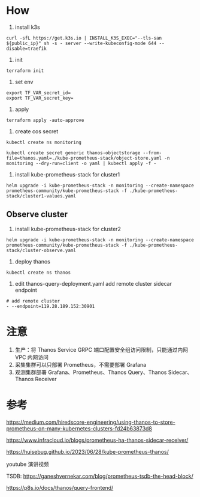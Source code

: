 # How

1. install k3s

```
curl -sfL https://get.k3s.io | INSTALL_K3S_EXEC="--tls-san ${public_ip}" sh -s - server --write-kubeconfig-mode 644 --disable=traefik
```

1. init
```
terraform init
```

1. set env
```
export TF_VAR_secret_id=
export TF_VAR_secret_key=
```

1. apply

```
terraform apply -auto-approve
```

1. create cos secret
```
kubectl create ns monitoring

kubectl create secret generic thanos-objectstorage --from-file=thanos.yaml=./kube-prometheus-stack/object-store.yaml -n monitoring --dry-run=client -o yaml | kubectl apply -f -
```

1. install kube-prometheus-stack for cluster1
```
helm upgrade -i kube-prometheus-stack -n monitoring --create-namespace prometheus-community/kube-prometheus-stack -f ./kube-prometheus-stack/cluster1-values.yaml
```

## Observe cluster
1. install kube-prometheus-stack for cluster2
```
helm upgrade -i kube-prometheus-stack -n monitoring --create-namespace prometheus-community/kube-prometheus-stack -f ./kube-prometheus-stack/cluster-observe.yaml
```

1. deploy thanos

```
kubectl create ns thanos
```

1. edit thanos-query-deployment.yaml add remote cluster sidecar endpoint

```
# add remote cluster
- --endpoint=119.28.189.152:30901
```


# 注意

1. 生产：将 Thanos Service GRPC 端口配置安全组访问限制，只能通过内网 VPC 内网访问
1. 采集集群可以只部署 Prometheus，不需要部署 Grafana
1. 观测集群部署 Grafana、Prometheus、Thanos Query、Thanos Sidecar、Thanos Receiver


# 参考

https://medium.com/hiredscore-engineering/using-thanos-to-store-prometheus-on-many-kubernetes-clusters-fd24b63873d8

https://www.infracloud.io/blogs/prometheus-ha-thanos-sidecar-receiver/

https://huisebug.github.io/2023/06/28/kube-prometheus-thanos/

youtube 演讲视频

TSDB: https://ganeshvernekar.com/blog/prometheus-tsdb-the-head-block/

https://p8s.io/docs/thanos/query-frontend/